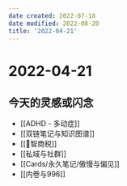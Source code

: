 ```yaml
---
date created: 2022-07-18
date modified: 2022-08-20
title: '2022-04-21'
---
```


# 2022-04-21

## 今天的灵感或闪念

- [[ADHD - 多动症]]
- [[双链笔记与知识图谱]]
- [[🐤智商税]]
- [[私域与社群]]
- [[Cards/永久笔记/傲慢与偏见]]
- [[内卷与996]]
